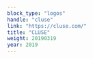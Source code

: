 ```yaml
---
block_type: "logos"
handle: "cluse"
link: "https://cluse.com/"
title: "CLUSE"
weight: 20190319
year: 2019
---
```

